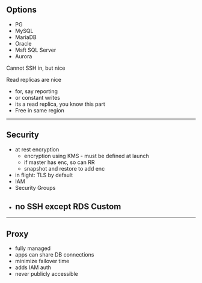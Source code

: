 ## Options
- PG
- MySQL
- MariaDB
- Oracle
- Msft SQL Server
- Aurora
  
Cannot SSH in, but nice  

Read replicas are nice
- for, say reporting
- or constant writes
- its a read replica, you know this part
- Free in same region

---

## Security
- at rest encryption
  - encryption using KMS - must be defined at launch
  - if master has enc, so can RR
  - snapshot and restore to add enc
- in flight: TLS by default
- IAM
- Security Groups
- ## no SSH except RDS Custom

---

## Proxy
- fully managed
- apps can share DB connections
- minimize failover time
- adds IAM auth
- never publicly accessible


